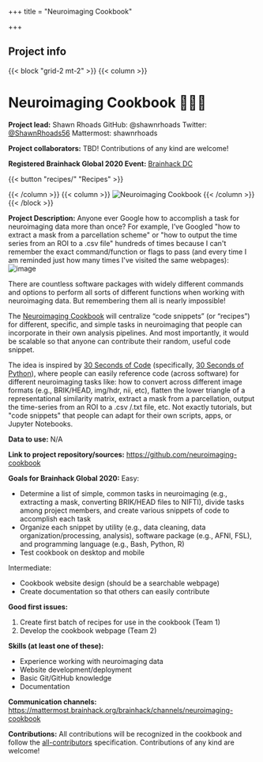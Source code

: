 +++
title = "Neuroimaging Cookbook"

+++


## Project info
{{< block "grid-2 mt-2" >}}
{{< column >}}

# Neuroimaging Cookbook  🧠🍳📓

**Project lead:**
Shawn Rhoads
GitHub: @shawnrhoads
Twitter: [@ShawnRhoads56](https://twitter.com/ShawnRhoads56)
Mattermost: shawnrhoads

**Project collaborators:**
TBD! Contributions of any kind are welcome!

**Registered Brainhack Global 2020 Event:**
[Brainhack DC](https://brainhackdc.github.io/2020/)

{{< button "recipes/" "Recipes" >}}

{{< /column >}}
{{< column >}}
![Neuroimaging Cookbook](https://user-images.githubusercontent.com/24925845/101931842-f91df780-3ba7-11eb-97db-5b0f1654c6b9.png)
{{< /column >}}
{{< /block >}}


**Project Description:**
Anyone ever Google how to accomplish a task for neuroimaging data more than once? For example, I’ve Googled "how to extract a mask from a parcellation scheme" or "how to output the time series from an ROI to a .csv file" hundreds of times because I can't remember the exact command/function or flags to pass (and every time I am reminded just how many times I've visited the same webpages): ![image](https://user-images.githubusercontent.com/24925845/101920789-39767900-3b9a-11eb-9f7c-5b88d7e3ce80.png)

There are countless software packages with widely different commands and options to perform all sorts of different functions when working with neuroimaging data. But remembering them all is nearly impossible!  

The [Neuroimaging Cookbook](https://github.com/neuroimaging-cookbook/neuroimaging-cookbook) will centralize “code snippets” (or “recipes”) for different, specific, and simple tasks in neuroimaging that people can incorporate in their own analysis pipelines. And most importantly, it would be scalable so that anyone can contribute their random, useful code snippet. 

The idea is inspired by [30 Seconds of Code](https://www.30secondsofcode.org) (specifically, [30 Seconds of Python](https://www.30secondsofcode.org/python/p/1)), where people can easily reference code (across software) for different neuroimaging tasks like: how to convert across different image formats (e.g., BRIK/HEAD, img/hdr, nii, etc), flatten the lower triangle of a representational similarity matrix, extract a mask from a parcellation, output the time-series from an ROI to a .csv /.txt file, etc. Not exactly tutorials, but "code snippets" that people can adapt for their own scripts, apps, or Jupyter Notebooks.

**Data to use:**
N/A

**Link to project repository/sources:**
https://github.com/neuroimaging-cookbook

**Goals for Brainhack Global 2020:**
Easy:
- Determine a list of simple, common tasks in neuroimaging (e.g., extracting a mask, converting BRIK/HEAD files to NIFTI), divide tasks among project members, and create various snippets of code to accomplish each task
- Organize each snippet by utility (e.g., data cleaning, data organization/processing, analysis), software package (e.g., AFNI, FSL), and programming language (e.g., Bash, Python, R)
- Test cookbook on desktop and mobile

Intermediate:
- Cookbook website design (should be a searchable webpage)
- Create documentation so that others can easily contribute

**Good first issues:**
1. Create first batch of recipes for use in the cookbook (Team 1)
2. Develop the cookbook webpage (Team 2)

**Skills (at least one of these):**

- Experience working with neuroimaging data
- Website development/deployment
- Basic Git/GitHub knowledge
- Documentation

**Communication channels:**
https://mattermost.brainhack.org/brainhack/channels/neuroimaging-cookbook

**Contributions:**
All contributions will be recognized in the cookbook and follow the [all-contributors](https://allcontributors.org/docs/en/emoji-key) specification. Contributions of any kind are welcome!